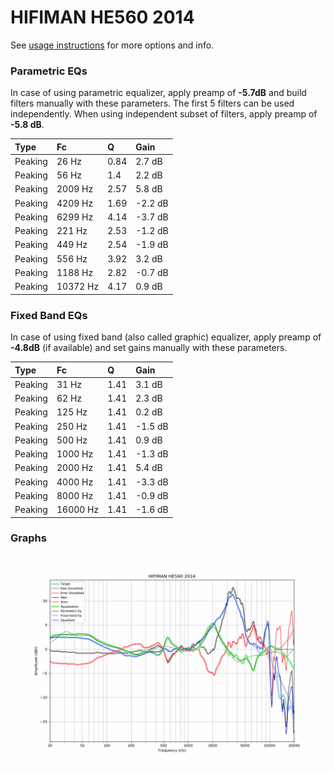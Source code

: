 # HIFIMAN HE560 2014
See [usage instructions](https://github.com/jaakkopasanen/AutoEq#usage) for more options and info.

### Parametric EQs
In case of using parametric equalizer, apply preamp of **-5.7dB** and build filters manually
with these parameters. The first 5 filters can be used independently.
When using independent subset of filters, apply preamp of **-5.8 dB**.

| Type    | Fc       |    Q | Gain    |
|:--------|:---------|:-----|:--------|
| Peaking | 26 Hz    | 0.84 | 2.7 dB  |
| Peaking | 56 Hz    | 1.4  | 2.2 dB  |
| Peaking | 2009 Hz  | 2.57 | 5.8 dB  |
| Peaking | 4209 Hz  | 1.69 | -2.2 dB |
| Peaking | 6299 Hz  | 4.14 | -3.7 dB |
| Peaking | 221 Hz   | 2.53 | -1.2 dB |
| Peaking | 449 Hz   | 2.54 | -1.9 dB |
| Peaking | 556 Hz   | 3.92 | 3.2 dB  |
| Peaking | 1188 Hz  | 2.82 | -0.7 dB |
| Peaking | 10372 Hz | 4.17 | 0.9 dB  |

### Fixed Band EQs
In case of using fixed band (also called graphic) equalizer, apply preamp of **-4.8dB**
(if available) and set gains manually with these parameters.

| Type    | Fc       |    Q | Gain    |
|:--------|:---------|:-----|:--------|
| Peaking | 31 Hz    | 1.41 | 3.1 dB  |
| Peaking | 62 Hz    | 1.41 | 2.3 dB  |
| Peaking | 125 Hz   | 1.41 | 0.2 dB  |
| Peaking | 250 Hz   | 1.41 | -1.5 dB |
| Peaking | 500 Hz   | 1.41 | 0.9 dB  |
| Peaking | 1000 Hz  | 1.41 | -1.3 dB |
| Peaking | 2000 Hz  | 1.41 | 5.4 dB  |
| Peaking | 4000 Hz  | 1.41 | -3.3 dB |
| Peaking | 8000 Hz  | 1.41 | -0.9 dB |
| Peaking | 16000 Hz | 1.41 | -1.6 dB |

### Graphs
![](./HIFIMAN%20HE560%202014.png)
